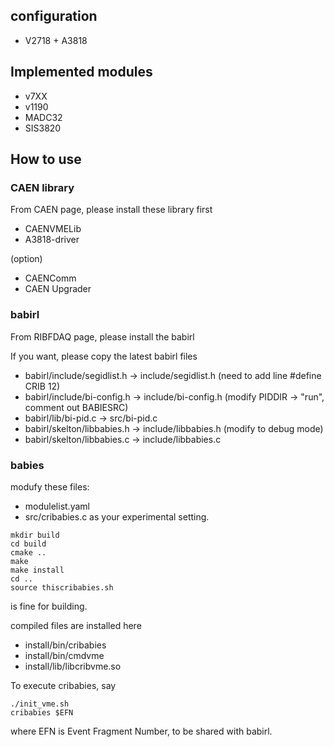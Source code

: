 ## configuration
- V2718 + A3818


## Implemented modules
- v7XX
- v1190
- MADC32
- SIS3820


## How to use
### CAEN library
From CAEN page, please install these library first

- CAENVMELib
- A3818-driver

(option)
- CAENComm
- CAEN Upgrader

### babirl
From RIBFDAQ page, please install the babirl

If you want, please copy the latest babirl files
- babirl/include/segidlist.h -> include/segidlist.h (need to add line #define CRIB 12)
- babirl/include/bi-config.h -> include/bi-config.h (modify PIDDIR -> "run", comment out BABIESRC)
- babirl/lib/bi-pid.c -> src/bi-pid.c
- babirl/skelton/libbabies.h -> include/libbabies.h (modify to debug mode)
- babirl/skelton/libbabies.c -> include/libbabies.c

### babies 
modufy these files:
- modulelist.yaml
- src/cribabies.c
as your experimental setting.

```shell
mkdir build
cd build
cmake ..
make
make install
cd ..
source thiscribabies.sh 
```
is fine for building.

compiled files are installed here
- install/bin/cribabies
- install/bin/cmdvme
- install/lib/libcribvme.so

To execute cribabies, say
```shell
./init_vme.sh
cribabies $EFN
```
where EFN is Event Fragment Number, to be shared with babirl.
